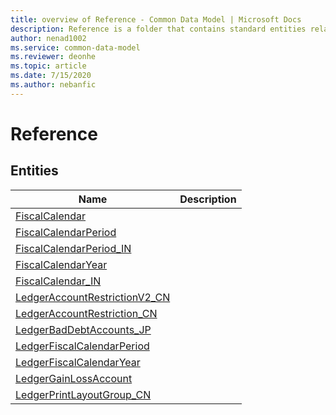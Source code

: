 ```yaml
---
title: overview of Reference - Common Data Model | Microsoft Docs
description: Reference is a folder that contains standard entities related to the Common Data Model.
author: nenad1002
ms.service: common-data-model
ms.reviewer: deonhe
ms.topic: article
ms.date: 7/15/2020
ms.author: nebanfic
---
```


# Reference


## Entities

|Name|Description|
|---|---|
|[FiscalCalendar](FiscalCalendar.md)||
|[FiscalCalendarPeriod](FiscalCalendarPeriod.md)||
|[FiscalCalendarPeriod_IN](FiscalCalendarPeriod_IN.md)||
|[FiscalCalendarYear](FiscalCalendarYear.md)||
|[FiscalCalendar_IN](FiscalCalendar_IN.md)||
|[LedgerAccountRestrictionV2_CN](LedgerAccountRestrictionV2_CN.md)||
|[LedgerAccountRestriction_CN](LedgerAccountRestriction_CN.md)||
|[LedgerBadDebtAccounts_JP](LedgerBadDebtAccounts_JP.md)||
|[LedgerFiscalCalendarPeriod](LedgerFiscalCalendarPeriod.md)||
|[LedgerFiscalCalendarYear](LedgerFiscalCalendarYear.md)||
|[LedgerGainLossAccount](LedgerGainLossAccount.md)||
|[LedgerPrintLayoutGroup_CN](LedgerPrintLayoutGroup_CN.md)||
